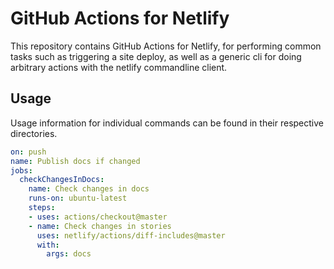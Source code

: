 # GitHub Actions for Netlify

This repository contains GitHub Actions for Netlify, for performing common tasks such as triggering a site deploy, as well as a generic cli for doing arbitrary actions with the netlify commandline client.

## Usage
Usage information for individual commands can be found in their respective directories.

```yml
on: push
name: Publish docs if changed
jobs:
  checkChangesInDocs:
    name: Check changes in docs
    runs-on: ubuntu-latest
    steps:
    - uses: actions/checkout@master
    - name: Check changes in stories
      uses: netlify/actions/diff-includes@master
      with:
        args: docs
```
